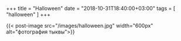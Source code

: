 +++
title = "Halloween"
date = "2018-10-31T18:40:00+03:00"
tags = [
    "halloween"
]
+++


{{< post-image src="/images/halloween.jpg" width="600px" alt="фотография тыквы">}}

